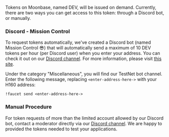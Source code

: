 Tokens on Moonbase, named DEV, will be issued on demand. Currently, there are two ways you can get access to this token: through a Discord bot, or manually.

### Discord - Mission Control

To request tokens automatically, we've created a Discord bot (named Mission Control :sunglasses:) that will automatically send a maximum of 10 DEV tokens per hour (per Discord user) when you enter your address. You can check it out on our [Discord channel](https://discord.gg/3rgpMmX). For more information, please visit [this site](/getting-started/testnet/using-metamask/).
 
Under the category "Miscellaneous", you will find our TestNet bot channel. Enter the following message, replacing `<enter-address-here->` with your H160 address:
 
```
!faucet send <enter-address-here->
```

### Manual Procedure

For token requests of more than the limited account allowed by our Discord bot, contact a moderator directly via our [Discord channel](https://discord.gg/3rgpMmX). We are happy to provided the tokens needed to test your applications.
